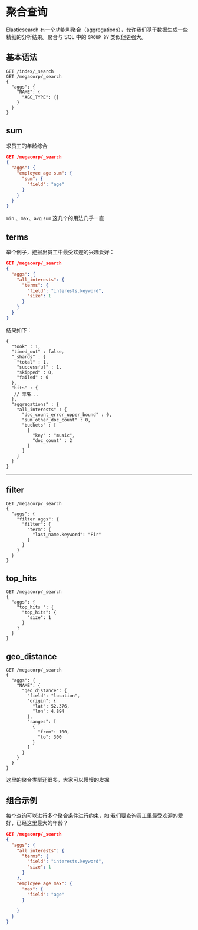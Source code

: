 # 聚合查询

Elasticsearch 有一个功能叫聚合（aggregations），允许我们基于数据生成一些精细的分析结果。聚合与 SQL 中的 `GROUP BY` 类似但更强大。

## 基本语法

```
GET /index/_search
GET /megacorp/_search
{
  "aggs": {
    "NAME": {
      "AGG_TYPE": {}
    }
  }
}
```

## sum

求员工的年龄综合

```json
GET /megacorp/_search
{
  "aggs": {
    "employee age sum": {
      "sum": {
        "field": "age"
      }
    }
  }
}
```

`min` 、`max`、`avg` `sum` 这几个的用法几乎一直

## terms

举个例子，挖掘出员工中最受欢迎的兴趣爱好：

```json
GET /megacorp/_search
{
  "aggs": {
    "all_interests": {
      "terms": {
        "field": "interests.keyword",
        "size": 1
      }
    }
  }
}
```

结果如下：

```
{
  "took" : 1,
  "timed_out" : false,
  "_shards" : {
    "total" : 1,
    "successful" : 1,
    "skipped" : 0,
    "failed" : 0
  },
  "hits" : {
   // 忽略...
  },
  "aggregations" : {
    "all_interests" : {
      "doc_count_error_upper_bound" : 0,
      "sum_other_doc_count" : 0,
      "buckets" : [
        {
          "key" : "music",
          "doc_count" : 2
        }
      ]
    }
  }
}

```

---

## filter

```
GET /megacorp/_search
{
  "aggs": {
    "filter aggs": {
      "filter": {
        "term": {
          "last_name.keyword": "Fir"
        }
      }
    }
  }
}
```

## top_hits

```
GET /megacorp/_search
{
  "aggs": {
    "top_hits ": {
      "top_hits": {
        "size": 1
      }
    }
  }
}
```

## geo_distance

```
GET /megacorp/_search
{
  "aggs": {
    "NAME": {
      "geo_distance": {
        "field": "location",
        "origin": {
          "lat": 52.376,
          "lon": 4.894
        },
        "ranges": [
          {
            "from": 100,
            "to": 300
          }
        ]
      }
    }
  }
}
```

这里的聚合类型还很多，大家可以慢慢的发掘

## 组合示例

每个查询可以进行多个聚合条件进行约束，如:我们要查询员工里最受欢迎的爱好，已经这里最大的年龄？

```json
GET /megacorp/_search
{
  "aggs": {
    "all interests": {
      "terms": {
        "field": "interests.keyword",
        "size": 1
      }
    },
    "employee age max": {
      "max": {
        "field": "age"
      }
      
    }
  }
}
```

